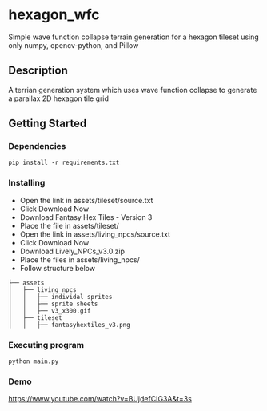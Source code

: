 # hexagon_wfc
Simple wave function collapse terrain generation for a hexagon tileset using only numpy, opencv-python, and Pillow

## Description

A terrian generation system which uses wave function collapse to generate a parallax 2D hexagon tile grid

## Getting Started

### Dependencies

```
pip install -r requirements.txt
```

### Installing

* Open the link in assets/tileset/source.txt
* Click Download Now
* Download Fantasy Hex Tiles - Version 3
* Place the file in assets/tileset/
* Open the link in assets/living_npcs/source.txt
* Click Download Now
* Download Lively_NPCs_v3.0.zip
* Place the files in assets/living_npcs/
* Follow structure below

```
├── assets
│   ├── living_npcs
│   │   ├── individal sprites
│   │   ├── sprite sheets
│   │   ├── v3_x300.gif
│   ├── tileset
│   │   ├── fantasyhextiles_v3.png
```

### Executing program

```
python main.py
```

### Demo
https://www.youtube.com/watch?v=BUjdefCIG3A&t=3s

